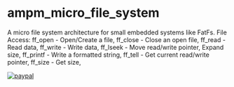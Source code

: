 # ampm_micro_file_system
A micro file system architecture for small embedded systems like FatFs.
File Access:
ff_open - Open/Create a file,
ff_close - Close an open file,
ff_read - Read data,
ff_write - Write data,
ff_lseek - Move read/write pointer, Expand size,
ff_printf - Write a formatted string,
ff_tell - Get current read/write pointer,
ff_size - Get size,

[![paypal](https://www.paypalobjects.com/en_US/i/btn/btn_donateCC_LG.gif)](https://www.paypal.com/cgi-bin/webscr?cmd=_s-xclick&hosted_button_id=RGQ8NSYPA59FL)